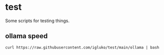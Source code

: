 # test
Some scripts for testing things.

## ollama speed
```shell
curl https://raw.githubusercontent.com/igluko/test/main/ollama | bash
```
